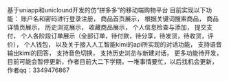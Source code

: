 基于uniapp和uniclound开发的仿“拼多多”的移动端购物平台
目前实现以下功能：
账户名和密码进行登录注册，
商品首页展示，
根据关键词搜索商品，
商品详情页展示，
历史浏览展示，
收藏商品展示，
个人信息检查与添加，
提交支付，
个人各阶段订单展示（全部订单，待付款，待分享，待发货，待收货，评价），
个人钱包，
以及关于接入人工智能kimi的api所实现的对话功能，
支持语音输出kimi的回答，
支持音色切换，
支持历史浏览与新建对话，
更多功能待开发，目前可能会暂停更新，作者目前大二下学期，一堆事情要忙，以后找机会更新，
作者qq：3349476867
